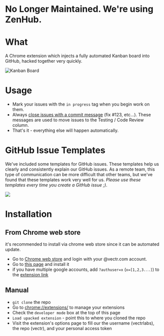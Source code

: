 # No Longer Maintained. We're using ZenHub.

# What

A Chrome extension which injects a fully automated Kanban board into GitHub, hacked together very quickly.

![Kanban Board](https://cldup.com/3ttja2zfJZ-2000x2000.png)

# Usage

* Mark your issues with the `in progress` tag when you begin work on them.
* Always [close issues with a commit message](https://help.github.com/articles/closing-issues-via-commit-messages/) (fix #123, etc...). These messages are used to move issues to the Testing / Code Review column.
* That's it - everything else will happen automatically.

# GitHub Issue Templates

We've included some templates for GitHub issues. These templates help us clearly and consistently explain our GitHub issues. As a remote team, this type of communication can be more difficult that other teams, but we've found that these templates work very well for us. *Please use these templates _every_ time you create a GitHub issue ;)*.

![](https://cldup.com/MraxGFPhPj-1200x1200.png)

# Installation

## From Chrome web store

it's recommended to install via chrome web store since it can be automated update.

* Go to [Chrome web store](https://chrome.google.com/webstore/) and login with your @vectr.com account.
* Go to [this page](https://chrome.google.com/webstore/detail/github-kanban/mmdoepbmcmdbfobcabocpeocoldfdkph) and install it
* if you have multiple google accounts, add `?authuser=x` (`x=[1,2,3...]`) to the [extension link](https://chrome.google.com/webstore/detail/github-kanban/mmdoepbmcmdbfobcabocpeocoldfdkph?authuser=1)


## Manual

* `git clone` the repo
* Go to [chrome://extensions/](chrome://extensions/) to manage your extensions
* Check the `developer mode` box at the top of this page
* `Load upacked extension` - point this to where you cloned the repo
* Visit the extension's options page to fill our the username (vectrlabs), the repo (vectr), and your personal access token
